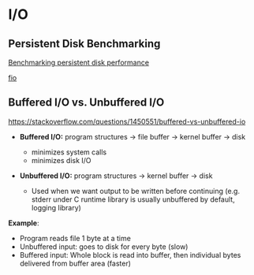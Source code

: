 # I/O

## Persistent Disk Benchmarking

[Benchmarking persistent disk performance](https://cloud.google.com/compute/docs/disks/benchmarking-pd-performance)

[fio](https://linux.die.net/man/1/fio)

## Buffered I/O vs. Unbuffered I/O

https://stackoverflow.com/questions/1450551/buffered-vs-unbuffered-io

- **Buffered I/O:** program structures -> file buffer -> kernel buffer -> disk
    - minimizes system calls
    - minimizes disk I/O

- **Unbuffered I/O:** program structures -> kernel buffer -> disk
    - Used when we want output to be written before continuing (e.g. stderr under C runtime library is usually unbuffered by default, logging library)

**Example**:

- Program reads file 1 byte at a time
- Unbuffered input: goes to disk for every byte (slow)
- Buffered input: Whole block is read into buffer, then individual bytes delivered from buffer area (faster)
